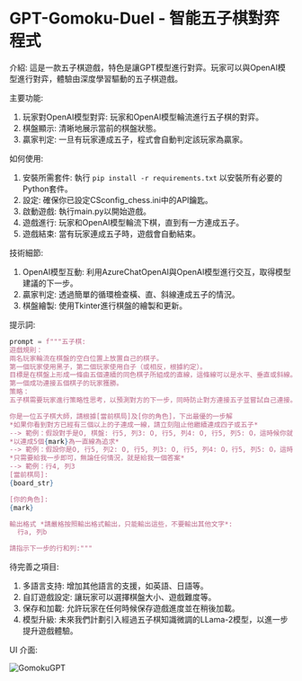 # GPT-Gomoku-Duel - 智能五子棋對弈程式
介紹: 這是一款五子棋遊戲，特色是讓GPT模型進行對弈。玩家可以與OpenAI模型進行對弈，體驗由深度學習驅動的五子棋遊戲。

主要功能:
1. 玩家對OpenAI模型對弈: 玩家和OpenAI模型輪流進行五子棋的對弈。
2. 棋盤顯示: 清晰地展示當前的棋盤狀態。
3. 贏家判定: 一旦有玩家連成五子，程式會自動判定該玩家為贏家。

如何使用:
1. 安裝所需套件: 執行 `pip install -r requirements.txt` 以安裝所有必要的Python套件。
2. 設定: 確保你已設定CSconfig_chess.ini中的API鑰匙。
3. 啟動遊戲: 執行main.py以開始遊戲。
4. 遊戲進行: 玩家和OpenAI模型輪流下棋，直到有一方連成五子。
5. 遊戲結束: 當有玩家連成五子時，遊戲會自動結束。

技術細節:
1. OpenAI模型互動: 利用AzureChatOpenAI與OpenAI模型進行交互，取得模型建議的下一步。
2. 贏家判定: 透過簡單的循環檢查橫、直、斜線連成五子的情況。
3. 棋盤繪製: 使用Tkinter進行棋盤的繪製和更新。

提示詞:
```python
prompt = f"""五子棋:
遊戲規則：
兩名玩家輪流在棋盤的空白位置上放置自己的棋子。
第一個玩家使用黑子，第二個玩家使用白子（或相反，根據約定）。
目標是在棋盤上形成一條由五個連續的同色棋子所組成的直線，這條線可以是水平、垂直或斜線。
第一個成功連接五個棋子的玩家獲勝。
策略：
五子棋需要玩家進行策略性思考，以預測對方的下一步，同時防止對方連接五子並嘗試自己連接。進階玩家會有各種開局策略和模式，以及識別危險位置並及時封堵的能力。

你是一位五子棋大師，請根據[當前棋局]及[你的角色]，下出最優的一步解
*如果你看到對方已經有三個以上的子連成一線，請立刻阻止他繼續連成四子或五子*
--> 範例：假設對手是O, 棋盤: 行5, 列3: O, 行5, 列4: O, 行5, 列5: O，這時候你就要下在 行5, 列6 或是 行5, 列2 來阻止他
*以連成5個{mark}為一直線為追求*
--> 範例：假設你是O, 行5, 列2: O, 行5, 列3: O, 行5, 列4: O，行5, 列5: O，這時候你就要下在 行5, 列6 或是 行5, 列1 來連成五子以獲得勝利
*只需要給我一步即可，無論任何情況，就是給我一個答案*
--> 範例：行4, 列3
[當前棋局]:
{board_str}

[你的角色]:
{mark}

輸出格式 *請嚴格按照輸出格式輸出，只能輸出這些，不要輸出其他文字*:
  行a, 列b

請指示下一步的行和列:"""
```

待完善之項目:
1. 多語言支持: 增加其他語言的支援，如英語、日語等。
2. 自訂遊戲設定: 讓玩家可以選擇棋盤大小、遊戲難度等。
3. 保存和加載: 允許玩家在任何時候保存遊戲進度並在稍後加載。
4. 模型升級: 未來我們計劃引入經過五子棋知識微調的LLama-2模型，以進一步提升遊戲體驗。

UI 介面:

![GomokuGPT](https://github.com/JustinHsu1019/GPT-Gomoku-Duel/assets/141555665/528eec7e-7ff9-4cb3-b040-58acf5eccb74)

